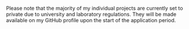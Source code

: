 
Please note that the majority of my individual projects are currently set to private due to university and laboratory regulations. They will be made available on my GitHub profile upon the start of the application period.
<!---
zzh8241102/zzh8241102 is a ✨ special ✨ repository because its `README.md` (this file) appears on your GitHub profile.
You can click the Preview link to take a look at your changes.
--->
